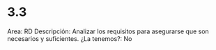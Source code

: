 # 3.3

Area: RD
Descripción: Analizar los requisitos para asegurarse que son necesarios y suficientes.
¿La tenemos?: No